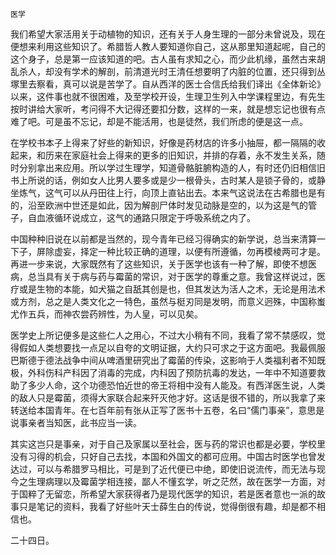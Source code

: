     医学 

   我们希望大家活用关于动植物的知识，还有关于人身生理的一部分未曾说及，现在便想来利用这些知识了。希腊哲人教人要知道你自己，这从那里知道起呢，自己的这个身子，总是第一应该知道的吧。古人虽有求知之心，而少此机缘，虽然古来胡乱杀人，却没有学术的解剖，前清道光时王清任想要明了内脏的位置，还只得到丛塚里去察看，真可以说是苦学了。自从西洋的医士合信氏给我们译出《全体新论》以来，这件事也就不很困难，及至学校开设，生理卫生列入中学课程里边，有先生按时讲给大家听，考问得不大记得还要扣分数，这样的一来，就是想忘记也很有点难了吧。可是虽不忘记，却是不能活用，也是徒然，我们所虑的便是这一点。

   在学校书本子上得来了好些的新知识，好像是药材店的许多小抽屉，都一隔隔的收起来，和历来在家庭社会上得来的更多的旧知识，并排的存着，永不发生关系，随时分别拿出来应用。所以学过生理学，知道骨骼脏腑构造的人，有时还仍旧相信旧书上所说的话，例如女人比男人要多或是少一根骨头，古时某人是锁子骨的，或静坐炼气，这气可以从丹田往上行，向顶上直钻出去。本来气这说法在古希腊也是有的，沿至欧洲中世还是如此，因为解剖尸体时发见动脉是空的，以为这是气的管子，自血液循环说成立，这气的通路只限定于呼吸系统之内了。

   中国种种旧说在以前都是当然的，现今青年已经习得确实的新学说，总当来清算一下子，屏除虚妄，择定一种比较正确的道理，以便有所遵循，勿再模棱两可才是。再进一步来说，大家既然有了这些知识，关于医学也该有一种了解，即使不想医病，总当具有关于病与药与霉菌的常识，对于医学的尊重之意。我曾这样说过，医疗或是生物的本能，如犬猫之自舐其创是也，但其发达为活人之术，无论是用法术或方剂，总之是人类文化之一特色，虽然与梃刃同是发明，而意义迥殊，中国称蚩尤作五兵，而神农尝药辨性，为人皇，可以见矣。

   医学史上所记便多是这些仁人之用心，不过大小稍有不同，我看了常不禁感叹，觉得假如人类想要找一点足以自夸的文明证据，大约只可求之于这方面吧。我最佩服巴斯德于德法战争中间从啤酒里研究出了霉菌的传染，这影响于人类福利者不知既极，外科伤科产科因了消毒的完成，内科因了预防抗毒的发达，一年中不知道要救助了多少人命，这个功德恐怕近世的帝王将相中没有人能及。有西洋医生说，人类的敌人只是霉菌，须得大家联合起来歼灭他才好。这话是很不错的，所以我拿了来转送给本国青年。在七百年前有张从正写了医书十五卷，名曰“儒门事亲”，意思是说事亲者当知医，此书应当一读。

   其实这岂只是事亲，对于自己及家属以至社会，医与药的常识也都是必要，学校里没有习得的机会，只好自己去找，本国和外国文的都可应用。中国古时医学也曾发达过，可以与希腊罗马相比，可是到了近代便已中绝，即使旧说流传，而无法与现今之生理病理以及霉菌学相连接，鄙人不懂玄学，听之茫然，故在医学一方面，对于国粹了无留恋，所希望大家获得者乃是现代医学的知识，若是医者意也一派的故事只是笔记的资料，我看了好些叶天士薛生白的传说，觉得倒很有趣，却是都不相信也。

   二十四日。

